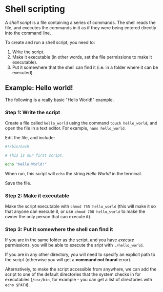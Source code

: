 # Shell scripting

A _shell script_ is a file containing a series of commands. The shell reads the file, and executes the commands in it as if they were being entered directly into the command line.

To create and run a shell script, you need to:

1. Write the script.
2. Make it executable (in other words, set the file permissions to make it executable).
3. Put it somewhere that the shell can find it (i.e. in a folder where it can be executed).

## Example: Hello world!

The following is a really basic "Hello World!" example.

### Step 1: Write the script

Create a file called `hello_world` using the command `touch hello_world`, and open the file in a text editor. For example, `nano hello_world`.

Edit the file, and include:

```bash
#!/bin/bash

# This is our first script.

echo "Hello World!"
```

When run, this script will `echo` the string _Hello World!_ in the terminal.

Save the file.

### Step 2: Make it executable

Make the script executable with `chmod 755 hello_world` (this will make it so that anyone can execute it, or use `chmod 700 hello_world` to make the owner the only person that can execute it).

### Step 3: Put it somewhere the shell can find it

If you are in the same folder as the script, and you have _execute_ permissions, you will be able to execute the sript with `./hello_world`.

If you are in any other directory, you will need to specify an explicit path to the script (otherwise you will get a **command not found** error).

Alternatively, to make the script accessible from anywhere, we can add the script to one of the default directories that the system checks in for executables (`/usr/bin`, for example - you can get a list of directories with `echo $PATH`).
